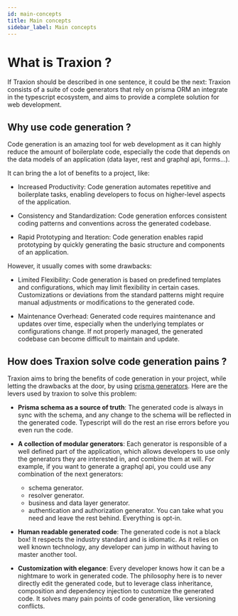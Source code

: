 ```yaml
---
id: main-concepts
title: Main concepts
sidebar_label: Main concepts
---
```


# What is Traxion ?

If Traxion should be described in one sentence, it could be the next: Traxion consists of a suite of code generators that rely on prisma ORM an integrate in the typescript ecosystem, and aims to provide a complete solution for web development.

## Why use code generation ?

Code generation is an amazing tool for web development as it can highly reduce the amount of boilerplate code, especially the code that depends on the data models of an application (data layer, rest and graphql api, forms...).

It can bring the a lot of benefits to a project, like:

- Increased Productivity: Code generation automates repetitive and boilerplate tasks, enabling developers to focus on higher-level aspects of the application.

- Consistency and Standardization: Code generation enforces consistent coding patterns and conventions across the generated codebase.

- Rapid Prototyping and Iteration: Code generation enables rapid prototyping by quickly generating the basic structure and components of an application.

However, it usually comes with some drawbacks:

- Limited Flexibility: Code generation is based on predefined templates and configurations, which may limit flexibility in certain cases. Customizations or deviations from the standard patterns might require manual adjustments or modifications to the generated code.

- Maintenance Overhead: Generated code requires maintenance and updates over time, especially when the underlying templates or configurations change. If not properly managed, the generated codebase can become difficult to maintain and update.

## How does Traxion solve code generation pains ?

Traxion aims to bring the benefits of code generation in your project, while letting the drawbacks at the door, by using [prisma generators](link). Here are the levers used by traxion to solve this problem:

- **Prisma schema as a source of truth**: The generated code is always in sync with the schema, and any change to the schema will be reflected in the generated code. Typescript will do the rest an rise errors before you even run the code.

- **A collection of modular generators**: Each generator is responsible of a well defined part of the application, which allows developers to use only the generators they are interested in, and combine them at will. For example, if you want to generate a graphql api, you could use any combination of the next generators:
  - schema generator.
  - resolver generator.
  - business and data layer generator.
  - authentication and authorization generator.
You can take what you need and leave the rest behind. Everything is opt-in.

- **Human readable generated code**: The generated code is not a black box! It respects the industry standard and is idiomatic. As it relies on well known technology, any developer can jump in without having to master another tool.

- **Customization with elegance**: Every developer knows how it can be a nightmare to work in generated code. The philosophy here is to never directly edit the generated code, but to leverage class inheritance, composition and dependency injection to customize the generated code. It solves many pain points of code generation, like versioning conflicts.
